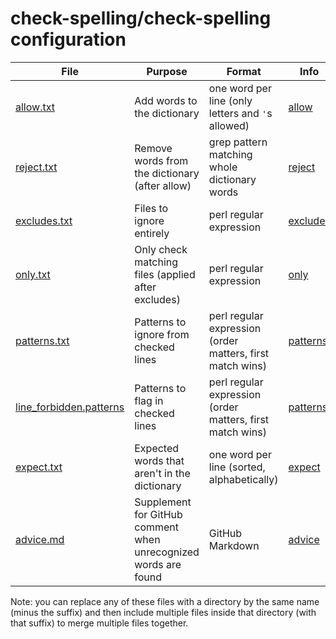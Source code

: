 # check-spelling/check-spelling configuration

File | Purpose | Format | Info
-|-|-|-
[allow.txt](allow.txt) | Add words to the dictionary | one word per line (only letters and `'`s allowed) | [allow](https://docs.check-spelling.dev/Configuration#allow)
[reject.txt](reject.txt) | Remove words from the dictionary (after allow) | grep pattern matching whole dictionary words | [reject](https://docs.check-spelling.dev/Configuration-Examples%3A-reject)
[excludes.txt](excludes.txt) | Files to ignore entirely | perl regular expression | [excludes](https://docs.check-spelling.dev/Configuration-Examples%3A-excludes)
[only.txt](only.txt) | Only check matching files (applied after excludes) | perl regular expression | [only](https://docs.check-spelling.dev/Configuration-Examples%3A-only)
[patterns.txt](patterns.txt) | Patterns to ignore from checked lines | perl regular expression (order matters, first match wins) | [patterns](https://docs.check-spelling.dev/Configuration-Examples%3A-patterns)
[line_forbidden.patterns](line_forbidden.patterns) | Patterns to flag in checked lines | perl regular expression (order matters, first match wins) | [patterns](https://docs.check-spelling.dev/Configuration-Examples%3A-patterns)
[expect.txt](expect.txt) | Expected words that aren't in the dictionary | one word per line (sorted, alphabetically) | [expect](https://docs.check-spelling.dev/Configuration-Files#expect)
[advice.md](advice.md) | Supplement for GitHub comment when unrecognized words are found | GitHub Markdown | [advice](https://docs.check-spelling.dev/Configuration-Examples%3A-advice)

Note: you can replace any of these files with a directory by the same name (minus the suffix)
and then include multiple files inside that directory (with that suffix) to merge multiple files together.
